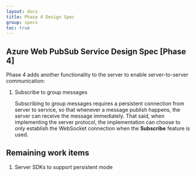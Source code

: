 ```yaml
---
layout: docs
title: Phase 4 Design Spec
group: specs
toc: true
---
```


## Azure Web PubSub Service Design Spec [Phase 4]

Phase 4 adds another functionality to the server to enable server-to-server communication:

1. Subscribe to group messages

    Subscribing to group messages requires a persistent connection from server to service, so that whenever a message publish happens, the server can receive the message immediately. That said, when implementing the server protocol, the implementation can choose to only establish the WebSocket connection when the **Subscribe** feature is used.

## Remaining work items
1. Server SDKs to support persistent mode